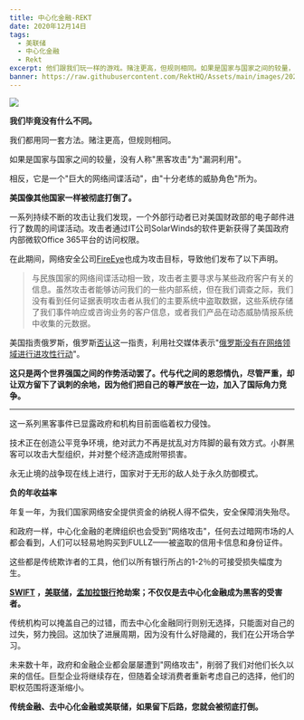 ```yaml
---
title: 中心化金融-REKT
date: 2020年12月14日
tags:
  - 美联储
  - 中心化金融
  - Rekt
excerpt: 他们跟我们玩一样的游戏。赌注更高，但规则相同。如果是国家与国家之间的较量，没有人称"黑客攻击"为"漏洞利用"。相反，它是一个"巨大的网络间谍活动"，由"十分老练的威胁角色"所为。美国像其他国家一样被彻底打倒了。
banner: https://raw.githubusercontent.com/RektHQ/Assets/main/images/2020/12/header-1.jpg
---
```


![](https://raw.githubusercontent.com/RektHQ/Assets/main/images/2020/12/header-1.jpg)

**我们毕竟没有什么不同。**

我们都用同一套方法。赌注更高，但规则相同。

如果是国家与国家之间的较量，没有人称"黑客攻击"为"漏洞利用"。

相反，它是一个"巨大的网络间谍活动"，由"十分老练的威胁角色"所为。

**美国像其他国家一样被彻底打倒了。**

一系列持续不断的攻击让我们发现，一个外部行动者已对美国财政部的电子邮件进行了数周的间谍活动。攻击者通过IT公司SolarWinds的软件更新获得了美国政府内部微软Office 365平台的访问权限。

在此期间，网络安全公司[FireEye](https://www.fireeye.com/blog/products-and-services/2020/12/fireeye-shares-details-of-recent-cyber-attack-actions-to-protect-community.html)也成为攻击目标，导致他们发布了以下声明。

> 与民族国家的网络间谍活动相一致，攻击者主要寻求与某些政府客户有关的信息。虽然攻击者能够访问我们的一些内部系统，但在我们调查之际，我们没有看到任何证据表明攻击者从我们的主要系统中盗取数据，这些系统存储了我们事件响应或咨询业务的客户信息，或者我们产品在动态威胁情报系统中收集的元数据。

美国指责俄罗斯，俄罗斯[否认](https://www.facebook.com/RusEmbUSA/posts/1488755328001519)这一指责，利用社交媒体表示"[俄罗斯没有在网络领域进行进攻性行动](https://en.wikipedia.org/wiki/Cyberwarfare_by_Russia)"。

**这只是两个世界强国之间的作势活动罢了。代与代之间的恩怨情仇，尽管严重，却让双方留下了讽刺的余地，因为他们把自己的尊严放在一边，加入了国际角力竞争。**

________________________________________
这一系列黑客事件已显露政府和机构目前面临着权力侵蚀。

技术正在创造公平竞争环境，绝对武力不再是扰乱对方阵脚的最有效方式。小群黑客可以攻击大型组织，并对整个经济造成附带损害。

永无止境的战争现在线上进行，国家对于无形的敌人处于永久防御模式。

**负的年收益率**

年复一年，为我们国家网络安全提供资金的纳税人得不偿失，安全保障消失殆尽。

和政府一样，中心化金融的老牌组织也会受到"网络攻击"，任何去过暗网市场的人都会看到，人们可以轻易地购买到FULLZ——被盗取的信用卡信息和身份证件。

这些都是传统欺诈者的工具，他们以所有银行所占的1-2％的可接受损失幅度为生。

**[SWIFT](https://en.wikipedia.org/wiki/2015%E2%80%932016_SWIFT_banking_hack) ，[美联储](https://www.theguardian.com/business/2016/jun/01/federal-reserve-hackings-cybersecurity-espionage)，[孟加拉银行](https://en.wikipedia.org/wiki/Bangladesh_Bank_robbery)抢劫案；不仅仅是去中心化金融成为黑客的受害者。**

传统机构可以掩盖自己的过错，而去中心化金融同行则别无选择，只能面对自己的过失，努力挽回。这加快了进展周期，因为没有什么好隐藏的，我们在公开场合学习。

未来数十年，政府和金融企业都会屡屡遭到"网络攻击"，削弱了我们对他们长久以来的信任。巨型企业将继续存在，但随着全球消费者重新考虑自己的选择，他们的职权范围将逐渐缩小。

**传统金融、去中心化金融或美联储，如果留下后路，您就会被彻底打倒。**


